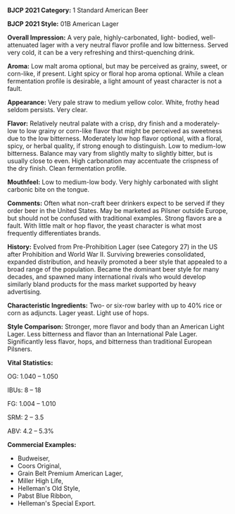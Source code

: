 <b>BJCP 2021 Category:</b> 1 Standard American Beer

<b>BJCP 2021 Style:</b> 01B American Lager

<b>Overall Impression:</b> A very pale, highly-carbonated, light-
bodied, well-attenuated lager with a very neutral flavor profile
and low bitterness. Served very cold, it can be a very refreshing
and thirst-quenching drink.

<b>Aroma:</b> Low malt aroma optional, but may be perceived as
grainy, sweet, or corn-like, if present. Light spicy or floral hop
aroma optional. While a clean fermentation profile is desirable,
a light amount of yeast character is not a fault.

<b>Appearance:</b> Very pale straw to medium yellow color. White,
frothy head seldom persists. Very clear.

<b>Flavor:</b> Relatively neutral palate with a crisp, dry finish and a
moderately-low to low grainy or corn-like flavor that might be
perceived as sweetness due to the low bitterness. Moderately
low hop flavor optional, with a floral, spicy, or herbal quality, if
strong enough to distinguish. Low to medium-low bitterness.
Balance may vary from slightly malty to slightly bitter, but is
usually close to even. High carbonation may accentuate the
crispness of the dry finish. Clean fermentation profile.

<b>Mouthfeel:</b> Low to medium-low body. Very highly carbonated
with slight carbonic bite on the tongue.

<b>Comments:</b> Often what non-craft beer drinkers expect to be
served if they order beer in the United States. May be marketed
as Pilsner outside Europe, but should not be confused with
traditional examples. Strong flavors are a fault. With little malt
or hop flavor, the yeast character is what most frequently
differentiates brands.

<b>History:</b> Evolved from Pre-Prohibition Lager (see Category
27) in the US after Prohibition and World War II. Surviving
breweries consolidated, expanded distribution, and heavily
promoted a beer style that appealed to a broad range of the
population. Became the dominant beer style for many decades,
and spawned many international rivals who would develop
similarly bland products for the mass market supported by
heavy advertising.

<b>Characteristic Ingredients:</b> Two- or six-row barley with up
to 40% rice or corn as adjuncts. Lager yeast. Light use of hops.

<b>Style Comparison:</b> Stronger, more flavor and body than an
American Light Lager. Less bitterness and flavor than an
International Pale Lager. Significantly less flavor, hops, and
bitterness than traditional European Pilsners.

<b>Vital Statistics:</b>

OG: 1.040 – 1.050

IBUs: 8 – 18

FG: 1.004 – 1.010

SRM: 2 – 3.5

ABV: 4.2 – 5.3%

<b>Commercial Examples:</b>
- Budweiser,
- Coors Original,
- Grain Belt Premium American Lager,
- Miller High Life,
- Helleman's Old Style,
- Pabst Blue Ribbon,
- Helleman's Special Export.
